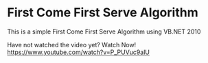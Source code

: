 # First Come First Serve Algorithm

This is a simple First Come First Serve Algorithm using VB.NET 2010

Have not watched the video yet? Watch Now! https://www.youtube.com/watch?v=P_PUVuc9alU
